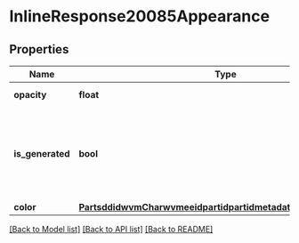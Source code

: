 # InlineResponse20085Appearance

## Properties
Name | Type | Description | Notes
------------ | ------------- | ------------- | -------------
**opacity** | **float** | Part opacity | 
**is_generated** | **bool** | Whether the appearance was set by the user or             generated by Onshape | 
**color** | [**PartsddidwvmCharwvmeeidpartidpartidmetadataAppearanceColor**](PartsddidwvmCharwvmeeidpartidpartidmetadataAppearanceColor.md) |  | 

[[Back to Model list]](../README.md#documentation-for-models) [[Back to API list]](../README.md#documentation-for-api-endpoints) [[Back to README]](../README.md)


